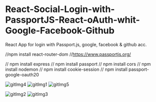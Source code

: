 # React-Social-Login-with-PassportJS-React-oAuth-whit-Google-Facebook-Github

React App for login with Passport.js, google, facebook & github acc.

//npm install react-router-dom
//https://www.passportjs.org/


// npm install express
// npm install passport
// npm install cors
// npm install nodemon
// npm install cookie-session
// npm install passport-google-oauth20


![gitImg4](https://user-images.githubusercontent.com/73035495/201309759-92689839-eb07-4370-a448-1a44a5c782f5.jpg)
![gitImg1](https://user-images.githubusercontent.com/73035495/201308561-2075df03-08d9-40b1-a634-630d6d13646a.jpg)
![gitImg5](https://user-images.githubusercontent.com/73035495/201359068-a5f12c84-dbf1-4250-a410-f9e118a541a2.jpg)

![gitImg2](https://user-images.githubusercontent.com/73035495/201308837-85a53f66-b42e-48ca-88a2-234e48c41edc.jpg)
![gitImg3](https://user-images.githubusercontent.com/73035495/201309090-e38354d1-7bfe-4a1d-939f-5ac6adac73f7.jpg)

